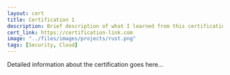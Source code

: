```yaml
---
layout: cert
title: Certification 1
description: Brief description of what I learned from this certification.
cert_link: https://certification-link.com
image: "../files/images/projects/rust.png"
tags: [Security, Cloud]
---
```


Detailed information about the certification goes here...

